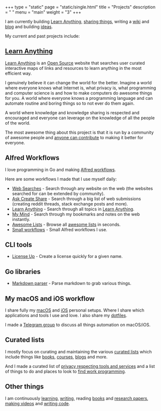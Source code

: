 +++
type = "static"
page = "static/single.html"
title = "Projects"
description = " "
menu = "main"
weight = "3"
+++

I am currently building [Learn Anything](https://learn-anything.xyz), [sharing things](https://wiki.nikitavoloboev.xyz/sharing/sharing.html), writing a [wiki](https://wiki.nikitavoloboev.xyz) and [blog](https://medium.com/@NikitaVoloboev) and building [ideas](https://trello.com/b/alB1ryRP).

My current and past projects include:

## [Learn Anything](https://learn-anything.xyz)
[Learn Anything](https://learn-anything.xyz) is an [Open Source](https://github.com/learn-anything/learn-anything) website that searches user curated interactive maps of links and resources to learn anything in the most efficient way.

I genuinely believe it can change the world for the better. Imagine a world where everyone knows what Internet is, what privacy is, what programming and computer science is and how to make computers do awesome things for you. A world where everyone knows a programming language and can automate routine and boring things so to not ever do them again.

A world where knowledge and knowledge sharing is respected and encouraged and everyone can leverage on the knowledge of all the people of the world.

The most awesome thing about this project is that it is run by a community of awesome people and [anyone can contribute](https://github.com/learn-anything/learn-anything/blob/dev/CONTRIBUTING.md#readme) to making it better for everyone.

## Alfred Workflows
I love programming in Go and making [Alfred workflows](https://github.com/learn-anything/alfred-workflows#readme).

Here are some workflows I made that I use myself daily:

- [Web Searches](https://github.com/nikitavoloboev/alfred-web-searches) - Search through any website on the web (the websites searched for can be extended by community).
- [Ask Create Share](https://github.com/nikitavoloboev/alfred-ask-create-share) - Search through a big list of web submissions (creating reddit threads, stack exchange posts and more).
- [Learn Anything](https://github.com/nikitavoloboev/alfred-learn-anything) - Search through all topics in [Learn Anything](https://learn-anything.xyz).
- [My Mind](https://github.com/nikitavoloboev/alfred-my-mind) - Search through my bookmarks and notes on the web instantly.
- [Awesome Lists](https://github.com/nikitavoloboev/alfred-awesome-lists) - Browse all [awesome lists](https://github.com/sindresorhus/awesome#readme) in seconds.
- [Small workflows](https://github.com/nikitavoloboev/small-workflows) - Small Alfred workflows I use.

## CLI tools
- [License Up](https://github.com/nikitavoloboev/license-up) - Create a license quickly for a given name.

## Go libraries
- [Markdown parser](https://github.com/nikitavoloboev/markdown-parser) - Parse markdown to grab various things.

## My macOS and iOS workflow
I share fully my [macOS](https://github.com/nikitavoloboev/my-mac-os#readme) and [iOS](https://github.com/nikitavoloboev/my-ios#readme) personal setups. Where I share which applications and tools I use and love. I also share my [dotfiles](https://github.com/nikitavoloboev/dotfiles).

I made a [Telegram group](https://t.me/macOSautomation) to discuss all things automation on macOS/iOS.

## Curated lists
I mostly focus on curating and maintaining the various [curated lists](https://github.com/learn-anything/curated-lists#readme) which include things like [books](https://github.com/learn-anything/books#readme), [courses](https://github.com/learn-anything/courses#readme), [blogs](https://github.com/learn-anything/blogs#readme) and more.

And I made a curated list of [privacy respecting tools and services](https://github.com/nikitavoloboev/privacy-respecting#readme) and a list of things to do and places to look to [find work programming](https://github.com/nikitavoloboev/find-work#readme).

## Other things
I am continuously [learning](https://trello.com/b/cu32qF3q), [writing](https://wiki.nikitavoloboev.xyz/sharing/my-articles.html), reading [books](https://wiki.nikitavoloboev.xyz/books/books.html) and [research papers](https://wiki.nikitavoloboev.xyz/research-papers/research-papers.html), [making videos](https://wiki.nikitavoloboev.xyz/sharing/my-youtube.html) and [writing code](https://wiki.nikitavoloboev.xyz/sharing/my-github.html).